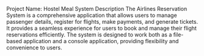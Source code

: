 Project Name: Hostel Meal System
Description
The Airlines Reservation System is a comprehensive application that allows users to manage passenger details, register for flights, make payments, and generate tickets. It provides a seamless experience for users to book and manage their flight reservations efficiently. The system is designed to work both as a file-based application and a console application, providing flexibility and convenience to users.

